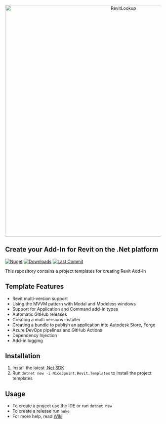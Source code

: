 <p align="center">
    <picture>
        <source media="(prefers-color-scheme: dark)" width="750" srcset="https://github.com/Nice3point/RevitTemplates/assets/20504884/cb0992f1-927f-4937-a87b-0e9657318c05">
        <img alt="RevitLookup" width="750" src="https://github.com/Nice3point/RevitTemplates/assets/20504884/ddeb2dd2-e3e9-46f8-a643-4176a09c8560">
    </picture>
</p>

## Create your Add-In for Revit on the .Net platform

[![Nuget](https://img.shields.io/nuget/v/Nice3point.Revit.Templates?style=for-the-badge)](https://www.nuget.org/packages/Nice3point.Revit.Templates)
[![Downloads](https://img.shields.io/nuget/dt/Nice3point.Revit.Templates?style=for-the-badge)](https://www.nuget.org/packages/Nice3point.Revit.Templates)
[![Last Commit](https://img.shields.io/github/last-commit/Nice3point/RevitTemplate/develop?style=for-the-badge)](https://github.com/Nice3point/RevitTemplate/commits/main)

This repository contains a project templates for creating Revit Add-In

## Template Features

- Revit multi-version support
- Using the MVVM pattern with Modal and Modeless windows
- Support for Application and Command add-in types
- Automatic GitHub releases
- Creating a multi versions installer
- Creating a bundle to publish an application into Autodesk Store, Forge
- Azure DevOps pipelines and GitHub Actions
- Dependency Injection
- Add-in logging

## Installation

1. Install the latest [.Net SDK](https://dotnet.microsoft.com/download)
2. Run `dotnet new -i Nice3point.Revit.Templates` to install the project templates

## Usage

- To create a project use the IDE or run `dotnet new`
- To create a release run `nuke`
- For more help, read [Wiki](https://github.com/Nice3point/RevitTemplates/wiki)
